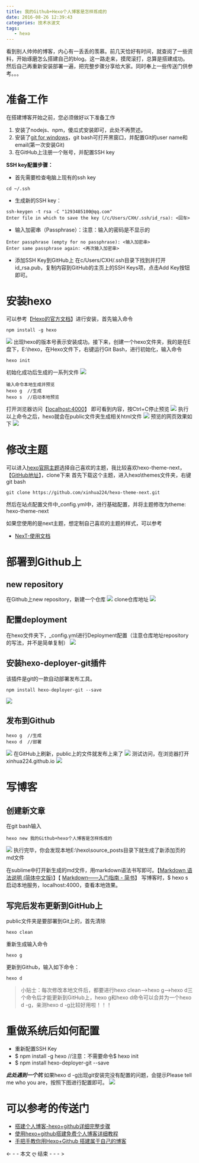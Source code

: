 ```yaml
---
title: 我的Github+Hexo个人博客是怎样炼成的
date: 2016-08-26 12:39:43
categories: 技术水波文
tags:
   - hexo 
---
```

看到别人帅帅的博客，内心有一丢丢的羡慕。前几天恰好有时间，就查阅了一些资料，开始琢磨怎么搭建自己的blog。这一路走来，摸爬滚打，总算是搭建成功。然后自己再重新安装部署一遍，把完整步骤分享给大家。同时奉上一些传送门供参考。。。
<!--more-->

# 准备工作
在搭建博客开始之前，您必须做好以下准备工作
1. 安装了nodejs、npm，傻瓜式安装即可，此处不再赘述。
2. 安装了[git for windows](https://git-for-windows.github.io/)，git bash可打开黑窗口，并配置Git的user name和email(第一次安装Git)
3. 在GitHub上注册一个账号，并配置SSH key

**SSH key配置步骤：**
- 首先需要检查电脑上现有的ssh key
```
cd ~/.ssh
```
- 生成新的SSH key：
```
ssh-keygen -t rsa -C "1293485100@qq.com"
Enter file in which to save the key (/c/Users/CXH/.ssh/id_rsa): <回车>
```
- 输入加密串（Passphrase）：注意：输入的密码是不显示的
```
Enter passphrase (empty for no passphrase): <输入加密串>
Enter same passphrase again: <再次输入加密串>
```
- 添加SSH Key到GitHub上
在c/Users/CXH/.ssh目录下找到并打开id_rsa.pub，复制内容到GitHub的主页上的SSH Keys项，点击Add Key按钮即可。



# 安装hexo
可以参考【[Hexo的官方文档](https://hexo.io/zh-cn/docs/)】进行安装，首先输入命令
```
npm install -g hexo
```

![](/img/我的Github+hexo个人博客是怎样炼成的/1.png)
出现hexo的版本号表示安装成功。接下来，创建一个hexo文件夹，我的是在E盘下，E:\hexo，在Hexo文件下，右键运行Git Bash，进行初始化，输入命令

```
hexo init
```
初始化成功后生成的一系列文件
![](/img/我的Github+hexo个人博客是怎样炼成的/3.png)

```
输入命令本地生成并预览
hexo g  //生成
hexo s  //启动本地预览
```
打开浏览器访问【[localhost:4000](http://localhost:4000)】 即可看到内容，按Ctrl+C停止预览
![](/img/我的Github+hexo个人博客是怎样炼成的/4.png)
执行以上命令之后，hexo就会在public文件夹生成相关html文件
![](/img/我的Github+hexo个人博客是怎样炼成的/5.png) 
预览的网页效果如下
![](/img/我的Github+hexo个人博客是怎样炼成的/6.png)


# 修改主题
可以进入[hexo官网主题](https://hexo.io/themes/)选择自己喜欢的主题，我比较喜欢hexo-theme-next，【[GitHub地址](https://github.com/xinhua224/hexo-theme-next)】，clone下来
首先下载这个主题，进入hexo\themes文件夹，右键git bash

```
git clone https://github.com/xinhua224/hexo-theme-next.git
```

 
 
然后在站点配置文件中_config.yml中，进行基础配置，并将主题修改为theme: hexo-theme-next

如果您使用的是next主题，想定制自己喜欢的主题的样式，可以参考
- [NexT-使用文档](http://theme-next.iissnan.com/getting-started.html)


# 部署到Github上
## new repository
在Github上new repository，新建一个仓库
![](/img/我的Github+hexo个人博客是怎样炼成的/10.png) 
clone仓库地址
![](/img/我的Github+hexo个人博客是怎样炼成的/11.png)

## 配置deployment 
在hexo文件夹下，\_config.yml进行Deployment配置（注意仓库地址repository的写法，并不是简单复制）
![](/img/我的Github+hexo个人博客是怎样炼成的/12.png) 

## 安装hexo-deployer-git插件
该插件是git的一款自动部署发布工具。
```
npm install hexo-deployer-git --save
```

![](/img/我的Github+hexo个人博客是怎样炼成的/13.png)
## 发布到Github

```
hexo g  //生成
hexo d  //部署
```

![](/img/我的Github+hexo个人博客是怎样炼成的/14.png) 
在GitHub上刷新，public上的文件就发布上来了
![](/img/我的Github+hexo个人博客是怎样炼成的/15.png)
测试访问，在浏览器打开xinhua224.github.io
![](/img/我的Github+hexo个人博客是怎样炼成的/16.png) 



# 写博客
## 创建新文章
在git bash输入
```
hexo new 我的Github+hexo个人博客是怎样炼成的
```
![](/img/我的Github+hexo个人博客是怎样炼成的/17.png) 
执行完毕，你会发现本地E:\hexo\source\_posts目录下就生成了新添加页的md文件

在sublime中打开新生成的md文件，用markdown语法书写即可。【[Markdown 语法说明 (简体中文版)](http://www.appinn.com/markdown/)】【 [Markdown——入门指南 - 简书](http://www.jianshu.com/p/1e402922ee32/)】
写博客时，$ hexo s启动本地服务，localhost:4000，查看本地效果。

## 写完后发布更新到GitHub上
public文件夹是要部署到Git上的，首先清除

```
hexo clean 
```
重新生成输入命令

```
hexo g 
```
更新到Github，输入如下命令：
```
hexo d 
```
>小贴士：每次修改本地文件后，都要进行hexo clean-->hexo g-->hexo d三个命令后才能更新到GitHub上，hexo g和hexo d命令可以合并为一个hexo d -g，亲测hexo d -g比较好用啦！！！
 


# 重做系统后如何配置

- 重新配置SSH Key
- $ npm install -g hexo //注意：不需要命令$ hexo init
- $ npm install hexo-deployer-git --save

***此处遇到一个坑***
如果hexo d -g出现git安装完没有配置的问题，会提示Please tell me who you are，按照下图进行配置即可。
![](/img/我的Github+hexo个人博客是怎样炼成的/setup.png)




# 可以参考的传送门
- [搭建个人博客-hexo+github详细完整步骤](http://www.jianshu.com/p/189fd945f38f)
- [使用hexo+github搭建免费个人博客详细教程](http://www.cnblogs.com/liuxianan/p/build-blog-website-by-hexo-github.html)
- [手把手教你用Hexo+Github 搭建属于自己的博客](http://blog.csdn.net/gdutxiaoxu/article/details/53576018)

<- - - 本文 ღ 结束 - - - >



